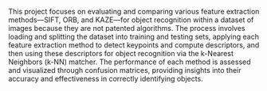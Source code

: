 This project focuses on evaluating and comparing various feature extraction methods—SIFT, 
ORB, and KAZE—for object recognition within a dataset of images because they are not 
patented algorithms. The process involves loading and splitting the dataset into training and 
testing sets, applying each feature extraction method to detect keypoints and compute 
descriptors, and then using these descriptors for object recognition via the k-Nearest 
Neighbors (k-NN) matcher. The performance of each method is assessed and visualized 
through confusion matrices, providing insights into their accuracy and effectiveness in 
correctly identifying objects.

